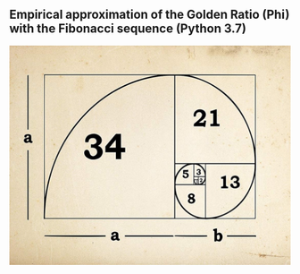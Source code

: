 ## Empirical approximation of the Golden Ratio (Phi) with the Fibonacci sequence (Python 3.7)

![alt text](Fibonacci-Golden-ratio.jpg)
